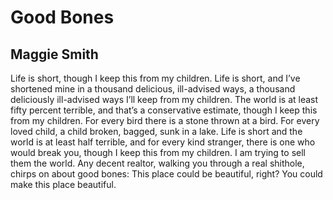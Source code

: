 # Good Bones
## Maggie Smith
Life is short, though I keep this from my children.
Life is short, and I’ve shortened mine
in a thousand delicious, ill-advised ways,
a thousand deliciously ill-advised ways
I’ll keep from my children. The world is at least
fifty percent terrible, and that’s a conservative
estimate, though I keep this from my children.
For every bird there is a stone thrown at a bird.
For every loved child, a child broken, bagged,
sunk in a lake. Life is short and the world
is at least half terrible, and for every kind
stranger, there is one who would break you,
though I keep this from my children. I am trying
to sell them the world. Any decent realtor,
walking you through a real shithole, chirps on
about good bones: This place could be beautiful,
right? You could make this place beautiful.